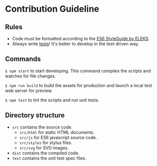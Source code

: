 # Contribution Guideline

## Rules

- Code must be formatted according to the [ES6 StyleGuide by ELEKS](https://cd.eleks.com/display/SDO/Coding+standards).
- Always write [tests](https://mochajs.org/)! It's better to develop in the test-driven way.

## Commands

`$ npm start` to start developing. This command compiles the scripts and watches for file changes.

`$ npm run build` to build the assets for production and launch a local test web server for preview.

`$ npm test` to lint the scripts and run unit tests.

## Directory structure
- `src` contains the source code.
  - `src/html` for static HTML documents.
  - `src/js` for ES6 javascript source code.
  - `src/styles` for stylus files.
  - `src/svg` for SVG images.
- `dist` contains the compiled code.
- `test` contains the unit test spec files.
